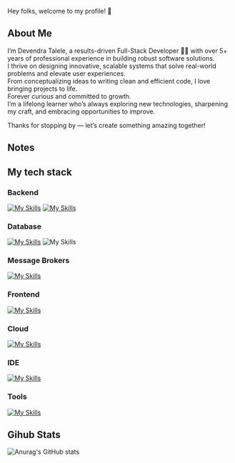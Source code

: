 Hey folks, welcome to my profile! 👋

## About Me

I’m Devendra Talele, a results-driven Full-Stack Developer 👨‍💻 with over 5+ years of professional experience in building robust software solutions.</br>
I thrive on designing innovative, scalable systems that solve real-world problems and elevate user experiences.</br>
From conceptualizing ideas to writing clean and efficient code, I love bringing projects to life.</br>
Forever curious and committed to growth.</br>
I’m a lifelong learner who’s always exploring new technologies, sharpening my craft, and embracing opportunities to improve.</br>

Thanks for stopping by — let’s create something amazing together!

## Notes


## My tech stack

### Backend
  [![My Skills](https://skillicons.dev/icons?i=java,spring,hibernate,maven&perline=10)](https://skillicons.dev)
  [![My Skills](https://go-skill-icons.vercel.app/api/icons?i=tomcat,junit,bash&titles=true)](https://go-skill-icons.vercel.app)
### Database
  [![My Skills](https://skillicons.dev/icons?i=mysql&perline=10)](https://skillicons.dev)
  ![My Skills](https://go-skill-icons.vercel.app/api/icons?i=sqlserver&titles=true)
### Message Brokers
  [![My Skills](https://skillicons.dev/icons?i=kafka&perline=10)](https://skillicons.dev)
### Frontend
  [![My Skills](https://skillicons.dev/icons?i=ts,angular&perline=10)](https://skillicons.dev)
### Cloud
  [![My Skills](https://skillicons.dev/icons?i=gcp&perline=10)](https://skillicons.dev)
### IDE
  [![My Skills](https://skillicons.dev/icons?i=eclipse,idea,vscode,atom&perline=10)](https://skillicons.dev)
### Tools
  [![My Skills](https://skillicons.dev/icons?i=docker,jenkins,kubernetes,nginx,git,bitbucket,postman,linux,ubuntu,vim&perline=10)](https://skillicons.dev)

## Gihub Stats

![Anurag's GitHub stats](https://github-readme-stats.vercel.app/api?username=Devendra274&show_icons=true&theme=dark)

